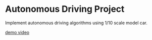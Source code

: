 # Autonomous Driving Project
Implement autonomous driving algorithms using 1/10 scale model car.

[demo video](https://youtu.be/8LzUUPVyS1I?t=2090)
